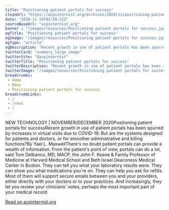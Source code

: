 ```yaml
--- 
title: "Positioning patient portals for success"
cleanUrl: "https://acpinternist.org/archives/2020/11/positioning-patient-portals-for-success.htm"
date: "2020-11-19T03:59:12Z"
sourceBaseUrl: "acpinternist.org"
banner : "/images/resources/Positioning patient portals for success.jpg"
ogTitle: "Positioning patient portals for success"
ogImage: "/images/resources/Positioning patient portals for success.jpg"
ogType: "article"
ogDescription: "Recent growth in use of patient portals has been spurred by increases in virtual visits due to COVID-19. But are the systems designed for patients and doctors, or for smoother administrative and billing functions?"
twitterCard: "summary_large_image"
twitterSite: "@acpinternist"
twitterTitle: "Positioning patient portals for success"
twitterDescription: "Recent growth in use of patient portals has been spurred by increases in virtual visits due to COVID-19. But are the systems designed for patients and doctors, or for smoother administrative and billing functions?"
twitterImage: "/images/resources/Positioning patient portals for success.jpg"
breadcrumbs:
 - Home
 - News
 - Positioning patient portals for success
breadcrumbLinks:
 - / 
 - /news
 - / 
---
```

NEW TECHNOLOGY | NOVEMBER/DECEMBER 2020Positioning patient portals for successRecent growth in use of patient portals has been spurred by increases in virtual visits due to COVID-19. But are the systems designed for patients and doctors, or for smoother administrative and billing functions?By Yael L. MaxwellThere's no doubt patient portals can provide a wealth of information. From the patient's point of view, portals can do a lot, said Tom Delbanco, MD, MACP, the John F. Keane & Family Professor of Medicine at Harvard Medical School and Beth Israel Deaconess Medical Center in Boston. They can tell you what your laboratory results were. They can show you what medications you're on. They can help you ask for refills. Most of them will support secure emails between you and your providers, either directly with your doctors or to your practices. And increasingly, they let you review your clinicians' notes, perhaps the most important part of your medical record.  
  
[Read on acpinternist.org](https://acpinternist.org/archives/2020/11/positioning-patient-portals-for-success.htm)
